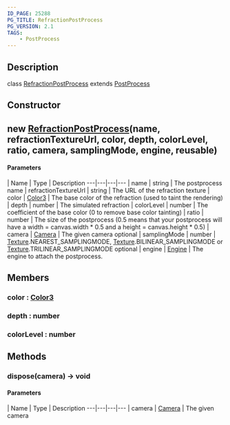 ```yaml
---
ID_PAGE: 25288
PG_TITLE: RefractionPostProcess
PG_VERSION: 2.1
TAGS:
    - PostProcess
---
```

## Description

class [RefractionPostProcess](/classes/2.3/RefractionPostProcess) extends [PostProcess](/classes/2.3/PostProcess)



## Constructor

##  new [RefractionPostProcess](/classes/2.3/RefractionPostProcess)(name, refractionTextureUrl, color, depth, colorLevel, ratio, camera, samplingMode, engine, reusable)



#### Parameters
 | Name | Type | Description
---|---|---|---
 | name | string |   The postprocess name
 | refractionTextureUrl | string |   The URL of the refraction texture
 | color | [Color3](/classes/2.3/Color3) |   The base color of the refraction (used to taint the rendering)
 | depth | number |   The simulated refraction
 | colorLevel | number |   The coefficient of the base color (0 to remove base color tainting)
 | ratio | number |   The size of the postprocess (0.5 means that your postprocess will have a width = canvas.width * 0.5 and a height = canvas.height * 0.5)
 | camera | [Camera](/classes/2.3/Camera) |   The given camera
optional | samplingMode | number |   [Texture](/classes/2.3/Texture).NEAREST_SAMPLINGMODE, [Texture](/classes/2.3/Texture).BILINEAR_SAMPLINGMODE or [Texture](/classes/2.3/Texture).TRILINEAR_SAMPLINGMODE
optional | engine | [Engine](/classes/2.3/Engine) |   The engine to attach the postprocess.
## Members

### color : [Color3](/classes/2.3/Color3)



### depth : number



### colorLevel : number



## Methods

### dispose(camera) &rarr; void



#### Parameters
 | Name | Type | Description
---|---|---|---
 | camera | [Camera](/classes/2.3/Camera) |   The given camera

